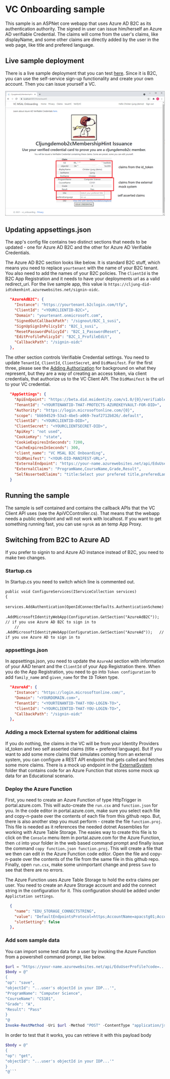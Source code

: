 # VC Onboarding sample
This sample is an ASPNet core webapp that uses Azure AD B2C as its authentication authority. The signed in user can issue him/herself an Azure AD verifiable Credential. The claims will come from the user's claims, like displayName, and some other claims are directly added by the user in the web page, like title and prefered language.

## Live sample deployment
There is a live sample deployment that you can test [here](https://cljung-did-idtokenhint.azurewebsites.net/). Since it is B2C, you can use the self-service sign-up functionality and create your own account. Then you can issue yourself a VC.

![Screenshot](screenshot.png)

## Updating appsettings.json
The app's config file contains two distinct sections that needs to be updated - one for Azure AD B2C and the other for Azure AD Verifiable Credentials.

The Azure AD B2C section looks like below. It is standard B2C stuff, which means you need to replace `yourtenant` with the name of your B2C tenant. You also need to add the names of your B2C policies. The `ClientId` is the B2C App Registration and it needs to have your deployments url as a valid redirect_uri. For the live sample app, this value is `https://cljung-did-idtokenhint.azurewebsites.net/signin-oidc`.

```json
  "AzureAdB2C": {
    "Instance": "https://yourtenant.b2clogin.com/tfp",
    "ClientId": "<YOURCLIENTID-B2C>",
    "Domain": "yourtenant.onmicrosoft.com",
    "SignedOutCallbackPath": "/signout/B2C_1_susi",
    "SignUpSignInPolicyId": "B2C_1_susi",
    "ResetPasswordPolicyId": "B2C_1_PasswordReset",
    "EditProfilePolicyId": "B2C_1_ProfileEdit",
    "CallbackPath": "/signin-oidc"
  },
```

The other section controls Verifiable Credential settings. You need to update `TenantId`, `ClientId`, `ClientSecret`, and `DidManifest`. For the first three, please see the [Adding Authorization](https://github.com/cljung/did-samples/#adding-authorization) for background on what they represent, but they are a way of creating an access token, via client credentials, that authorize us to the VC Client API. The `DidManifest` is the url to your VC credential.

```json
  "AppSettings": {
    "ApiEndpoint": "https://beta.did.msidentity.com/v1.0/{0}/verifiablecredentials/request",
    "TenantId": "<YOURTENANTID-THAT-PROTECTS-AZUREKEYVAULT-FOR-DID>",
    "Authority": "https://login.microsoftonline.com/{0}",
    "scope": "bbb94529-53a3-4be5-a069-7eaf2712b826/.default",
    "ClientId": "<YOURCLIENTID-DID>",
    "ClientSecret": "<YOURCLIENTSECRET-DID>",
    "ApiKey": "not used",
    "CookieKey": "state",
    "CookieExpiresInSeconds": 7200,
    "CacheExpiresInSeconds": 300,
    "client_name": "VC MSAL B2C Onboarding",
    "DidManifest": "<YOUR-DID-MANIFEST-URL>",
    "ExternalEndpoint": "https://your-name.azurewebsites.net/api/EduUserProfile?code=......",
    "ExternalClaims": "ProgramName,CourseName,Grade,Result",
    "SelfAssertedClaims": "title:Select your prefered title,preferedLanguage:en-us"
  }

```

## Running the sample
The sample is self contained and contains the callback APIs that the VC Client API uses (see the ApiVCController.cs). That means that the webapp needs a public endpoint and will not work with localhost. If you want to get something running fast, you can use `ngrok` as an temp App Proxy.

## Switching from B2C to Azure AD
If you prefer to signin to and Azure AD instance instead of B2C, you need to make two changes.

### Startup.cs
In Startup.cs you need to switch which line is commented out.

```CSharp
public void ConfigureServices(IServiceCollection services)
{
    services.AddAuthentication(OpenIdConnectDefaults.AuthenticationScheme)
        .AddMicrosoftIdentityWebApp(Configuration.GetSection("AzureAdB2C")); // if you use Azure AD B2C to sign in to
    //    .AddMicrosoftIdentityWebApp(Configuration.GetSection("AzureAd"));   // if you use Azure AD to sign in to

```

### appsettings.json
In appsettings.json, you need to update the `AzureAd` section with information of your AAD tenant and the `ClientId` of your App Registration there. 
When you do the App Registration, you need to go into `Token configuration` to add `family_name` and `given_name` for the `ID` Token type.

```JSON
  "AzureAd": {
    "Instance": "https://login.microsoftonline.com/",
    "Domain": "<YOURDOMAIN.com>",
    "TenantId": "<YOURTENANTID-THAT-YOU-LOGIN-TO>",
    "ClientId": "<YOURCLIENTID-THAT-YOU-LOGIN-TO>",
    "CallbackPath": "/signin-oidc"
  },
```

### Adding a mock External system for additional claims

If you do nothing, the claims in the VC will be from your Identity Providers id_token and two self asserted claims (title + prefered language). 
But If you want to add some more claims that simulates coming from an external system, you can configure a REST API endpoint that gets called and fetches some more claims.
There is a mock up endpoint in the [ExternalSystem](ExternalSystem) folder that contains code for an Azure Function that stores some mock up data for an Educational scenario.

### Deploy the Azure Function

First, you need to create an Azure Function of type HttpTrigger in portal.azure.com. This will auto-create the `run.csx` and `function.json` for you. 
In the code editor in portal.azure.com, make sure you select each file and copy-n-paste over the contents of each file from this github repo. 
But, there is also another step you must perform - create the file `function.proj`. This file is needed as it references the needed dotnet Assemblies for working with Azure Table Storage.
The easies way to create this file is to click on the `Console` menu item in portal.azure.com for the Azure Function, then `cd` into your folder in the web based command prompt
and finally issue the command `copy function.json function.proj`. This will create a file that we then can edit in the Azure Function code editor. 
Open the file and copy-n-paste over the contents of the file from the same file in this github repo. Finally, open `run.csx`, make some unimportant change and press `Save` to see that there are no errors.

The Azure Function uses Azure Table Storage to hold the extra claims per user. You need to create an Azure Storage account and add the connect string in the configuration for it.
This configuration should be added under `Applictation settings`.

```json
  {
    "name": "EDU_STORAGE_CONNECTSTRING",
    "value": "DefaultEndpointsProtocol=https;AccountName=apacstg01;AccountKey=...;EndpointSuffix=core.windows.net",
    "slotSetting": false
  },
```
### Add som sample data

You can import some test data for a user by invoking the Azure Function from a powershell command prompt, like below.

```Powershell
$url = "https://your-name.azurewebsites.net/api/EduUserProfile?code=..."
$body = @"
{
"op": "save",
"objectId": "...user's objectId in your IDP...'",
"ProgramName": "Computer Science",
"CourseName": "CS101",
"Grade": "A",
"Result": "Pass"
}
"@
Invoke-RestMethod -Uri $url -Method "POST" -ContentType "application/json" -Body $body
```

In order to test that it works, you can retrieve it with this payload body

```Powershell
$body = @"
{
"op": "get",
"objectId": "...user's objectId in your IDP...'"
}
"@```